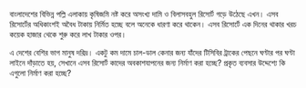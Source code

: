 বাংলাদেশের বিভিন্ন পল্লি এলাকায় কৃষিজমি নষ্ট করে অসংখ্য দামি ও বিলাসবহুল রিসোর্ট গড়ে উঠেছে এখন। এসব রিসোর্টের অধিকাংশই অবৈধ টাকায় নির্মিত হচ্ছে বলে অনেকে ধারণা করে থাকেন। এসব রিসোর্টে এক দিনের থাকার খরচ কয়েক হাজার থেকে শুরু করে লাখ টাকার ওপর।

এ দেশের বেশির ভাগ মানুষ দরিদ্র। একটু কম দামে চাল-ডাল কেনার জন্য যাঁদের টিসিবির ট্রাকের পেছনে ঘণ্টার পর ঘণ্টা লাইনে দাঁড়াতে হয়, সেখানে এসব রিসোর্ট কাদের অবকাশযাপনের জন্য নির্মাণ করা হচ্ছে? প্রকৃত ব্যবসার উদ্দেশ্যে কি এগুলো নির্মাণ করা হচ্ছে?
